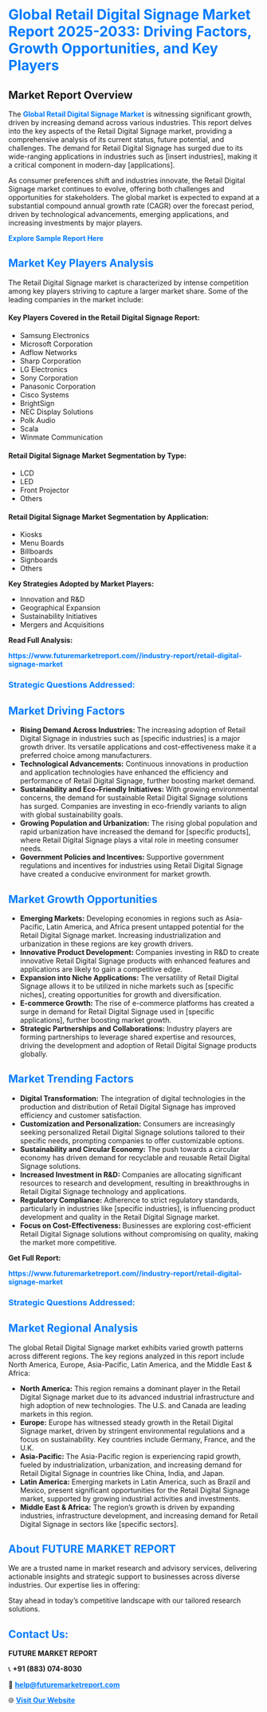 <h1 style="color: #007BFF;">Global Retail Digital Signage Market Report 2025-2033: Driving Factors, Growth Opportunities, and Key Players</h1>

<section id="overview">
<h2>Market Report Overview</h2>
<p>The <a href="https://www.futuremarketreport.com//industry-report/retail-digital-signage-market" style="color: #007BFF; text-decoration: none;"><strong>Global Retail Digital Signage Market</strong></a> is witnessing significant growth, driven by increasing demand across various industries. This report delves into the key aspects of the Retail Digital Signage market, providing a comprehensive analysis of its current status, future potential, and challenges. The demand for Retail Digital Signage has surged due to its wide-ranging applications in industries such as [insert industries], making it a critical component in modern-day [applications].</p>
<p>As consumer preferences shift and industries innovate, the Retail Digital Signage market continues to evolve, offering both challenges and opportunities for stakeholders. The global market is expected to expand at a substantial compound annual growth rate (CAGR) over the forecast period, driven by technological advancements, emerging applications, and increasing investments by major players.</p>
</section>

<section id="overview">
<p><a href="https://www.futuremarketreport.com//request-sample/reportId=81290" style="color: #007BFF; text-decoration: none;"><strong>Explore Sample Report Here</strong></a></p>
</section>

<section id="key-players">
<h2 style="color: #007BFF;">Market Key Players Analysis</h2>
<p>The Retail Digital Signage market is characterized by intense competition among key players striving to capture a larger market share. Some of the leading companies in the market include:</p>
<h4>Key Players Covered in the Retail Digital Signage Report:</h4>
<ul><li>Samsung Electronics</li><li>Microsoft Corporation</li><li>Adflow Networks</li><li>Sharp Corporation</li><li>LG Electronics</li><li>Sony Corporation</li><li>Panasonic Corporation</li><li>Cisco Systems</li><li>BrightSign</li><li>NEC Display Solutions</li><li>Polk Audio</li><li>Scala</li><li>Winmate Communication</li></ul>
<h4>Retail Digital Signage Market Segmentation by Type:</h4>
<ul><li>LCD</li><li>LED</li><li>Front Projector</li><li>Others</li></ul>

<h4>Retail Digital Signage Market Segmentation by Application:</h4>
<ul><li>Kiosks</li><li>Menu Boards</li><li>Billboards</li><li>Signboards</li><li>Others</li></ul>
<p><strong>Key Strategies Adopted by Market Players:</strong></p>
<ul>
<li>Innovation and R&D</li>
<li>Geographical Expansion</li>
<li>Sustainability Initiatives</li>
<li>Mergers and Acquisitions</li>
</ul>
</section>

<section>
<p><strong>Read Full Analysis: </strong></p><a href="https://www.futuremarketreport.com//industry-report/retail-digital-signage-market" style="color: #007BFF; text-decoration: none;"><strong>https://www.futuremarketreport.com//industry-report/retail-digital-signage-market</strong></a>
<h3 style="color: #007BFF;">Strategic Questions Addressed:</h3>
</section>

<section id="driving-factors">
<h2 style="color: #007BFF;">Market Driving Factors</h2>
<ul>
<li><strong>Rising Demand Across Industries:</strong> The increasing adoption of Retail Digital Signage in industries such as [specific industries] is a major growth driver. Its versatile applications and cost-effectiveness make it a preferred choice among manufacturers.</li>
<li><strong>Technological Advancements:</strong> Continuous innovations in production and application technologies have enhanced the efficiency and performance of Retail Digital Signage, further boosting market demand.</li>
<li><strong>Sustainability and Eco-Friendly Initiatives:</strong> With growing environmental concerns, the demand for sustainable Retail Digital Signage solutions has surged. Companies are investing in eco-friendly variants to align with global sustainability goals.</li>
<li><strong>Growing Population and Urbanization:</strong> The rising global population and rapid urbanization have increased the demand for [specific products], where Retail Digital Signage plays a vital role in meeting consumer needs.</li>
<li><strong>Government Policies and Incentives:</strong> Supportive government regulations and incentives for industries using Retail Digital Signage have created a conducive environment for market growth.</li>
</ul>
</section>

<section id="growth-opportunities">
<h2 style="color: #007BFF;">Market Growth Opportunities</h2>
<ul>
<li><strong>Emerging Markets:</strong> Developing economies in regions such as Asia-Pacific, Latin America, and Africa present untapped potential for the Retail Digital Signage market. Increasing industrialization and urbanization in these regions are key growth drivers.</li>
<li><strong>Innovative Product Development:</strong> Companies investing in R&D to create innovative Retail Digital Signage products with enhanced features and applications are likely to gain a competitive edge.</li>
<li><strong>Expansion into Niche Applications:</strong> The versatility of Retail Digital Signage allows it to be utilized in niche markets such as [specific niches], creating opportunities for growth and diversification.</li>
<li><strong>E-commerce Growth:</strong> The rise of e-commerce platforms has created a surge in demand for Retail Digital Signage used in [specific applications], further boosting market growth.</li>
<li><strong>Strategic Partnerships and Collaborations:</strong> Industry players are forming partnerships to leverage shared expertise and resources, driving the development and adoption of Retail Digital Signage products globally.</li>
</ul>
</section>

<section id="trending-factors">
<h2 style="color: #007BFF;">Market Trending Factors</h2>
<ul>
<li><strong>Digital Transformation:</strong> The integration of digital technologies in the production and distribution of Retail Digital Signage has improved efficiency and customer satisfaction.</li>
<li><strong>Customization and Personalization:</strong> Consumers are increasingly seeking personalized Retail Digital Signage solutions tailored to their specific needs, prompting companies to offer customizable options.</li>
<li><strong>Sustainability and Circular Economy:</strong> The push towards a circular economy has driven demand for recyclable and reusable Retail Digital Signage solutions.</li>
<li><strong>Increased Investment in R&D:</strong> Companies are allocating significant resources to research and development, resulting in breakthroughs in Retail Digital Signage technology and applications.</li>
<li><strong>Regulatory Compliance:</strong> Adherence to strict regulatory standards, particularly in industries like [specific industries], is influencing product development and quality in the Retail Digital Signage market.</li>
<li><strong>Focus on Cost-Effectiveness:</strong> Businesses are exploring cost-efficient Retail Digital Signage solutions without compromising on quality, making the market more competitive.</li>
</ul>
</section>

<section>
<p><strong>Get Full Report: </strong></p><a href="https://www.futuremarketreport.com//industry-report/retail-digital-signage-market" style="color: #007BFF; text-decoration: none;"><strong>https://www.futuremarketreport.com//industry-report/retail-digital-signage-market</strong></a>
<h3 style="color: #007BFF;">Strategic Questions Addressed:</h3>
</section>


<section id="regional-analysis">
<h2 style="color: #007BFF;">Market Regional Analysis</h2>
<p>The global Retail Digital Signage market exhibits varied growth patterns across different regions. The key regions analyzed in this report include North America, Europe, Asia-Pacific, Latin America, and the Middle East & Africa:</p>
<ul>
<li><strong>North America:</strong> This region remains a dominant player in the Retail Digital Signage market due to its advanced industrial infrastructure and high adoption of new technologies. The U.S. and Canada are leading markets in this region.</li>
<li><strong>Europe:</strong> Europe has witnessed steady growth in the Retail Digital Signage market, driven by stringent environmental regulations and a focus on sustainability. Key countries include Germany, France, and the U.K.</li>
<li><strong>Asia-Pacific:</strong> The Asia-Pacific region is experiencing rapid growth, fueled by industrialization, urbanization, and increasing demand for Retail Digital Signage in countries like China, India, and Japan.</li>
<li><strong>Latin America:</strong> Emerging markets in Latin America, such as Brazil and Mexico, present significant opportunities for the Retail Digital Signage market, supported by growing industrial activities and investments.</li>
<li><strong>Middle East & Africa:</strong> The region’s growth is driven by expanding industries, infrastructure development, and increasing demand for Retail Digital Signage in sectors like [specific sectors].</li>
</ul>
</section>

<footer>
<h2 style="color: #007BFF;">About FUTURE MARKET REPORT</h2>
<p>We are a trusted name in market research and advisory services, delivering actionable insights and strategic support to businesses across diverse industries. Our expertise lies in offering:</p>

<p>Stay ahead in today’s competitive landscape with our tailored research solutions.</p>

<h2 style="color: #007BFF;">Contact Us:</h2>
<p><strong>FUTURE MARKET REPORT</strong></p>
<p>📞 <strong>+91 (883) 074-8030</strong></p>
<p>📧 <strong><a href="mailto:help@futuremarketreport.com" style="color: #007BFF;">help@futuremarketreport.com</a></strong></p>
<p>🌐 <strong><a href="https://www.futuremarketreport.com/" style="color: #007BFF;">Visit Our Website</a></strong></p>
</footer>
